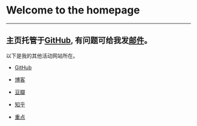 # Welcome to the homepage

---
主页托管于[GitHub](https://github.com/tongwendong/tongwendong.github.io), 有问题可给我发[邮件](mailto:me@tongwendong.com)。
---

以下是我的其他活动网站所在。

* [GitHub](https://github.com/tongwendong/)

* [博客](http://blog.tongwendong.com/)

* [豆瓣](https://www.douban.com/people/tongwendong/)

* [知乎](https://www.zhihu.com/people/tongwendong/)

* [重点](http://www.tongwendong.com/重点.pptx)
